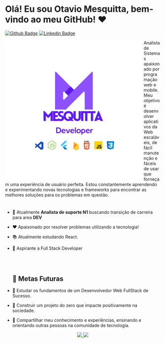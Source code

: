 # Olá!  Eu sou Otavio Mesquitta, bem-vindo ao meu GitHub! ❤️



  [![Github Badge](https://img.shields.io/badge/-Github-000?style=flat-square&logo=Github&logoColor=white&link=)]()
   [![Linkedin Badge](https://img.shields.io/badge/-LinkedIn-blue?style=flat-square&logo=Linkedin&logoColor=white&link=https://www.linkedin.com/in/mesquitta06)](https://www.linkedin.com/in/mesquitta06)


 <img src="https://github.com/mesquitta06/mesquitta06/blob/main/logomesquitta2.png" width=450 align = "left">
<div align = "left">
  Analista de Sistemas apaixonado por programação web e mobile. Meu objetivo é desenvolver aplicativos da Web escaláveis, de fácil manutenção e fáceis de usar que forneçam uma experiência de usuário perfeita. Estou constantemente aprendendo e experimentando novas tecnologias e frameworks para encontrar as melhores soluções para os problemas em questão.
</div>
<h1></h1>

- 🔭 Atualmente <strong>Analista de suporte N1</strong> buscando transição de carreira para area <strong>DEV</strong>
- ❤️ Apaixonado por resolver problemas utilizando a tecnologia!
- 📚 Atualmente estudando React.
- 👯 Aspirante a Full Stack Developer

  <br>
  <br>



   <h2> 🎯 Metas Futuras</h2>
- 🧠 Estudar os fundamentos de um Desenvolvedor Web FullStack de Sucesso.
- 🤖 Construir um projeto do zero que impacte positivamente na sociedade.
- 🌟 Compartilhar meu conhecimento e experiências, ensinando e orientando outras pessoas na comunidade de tecnologia.


<div align="center" style="display: inline_block">
  <a href="https://github.com/mesquitta06   ">
  <img height="180em"  src="https://github-readme-stats.vercel.app/api?username=mesquitta06&show_icons=true&theme=tokyonight&include_all_commits=true&count_private=true"/>
  <img height="200em" src="https://github-readme-stats.vercel.app/api/top-langs/?username=mesquitta06&layout=compact&langs_count=7&theme=tokyonight"/>
</div>
    


